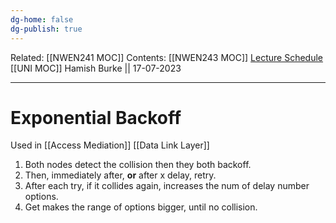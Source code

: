 ```yaml
---
dg-home: false
dg-publish: true
---
```

Related: [[NWEN241 MOC]]
Contents: [[NWEN243 MOC]]
[Lecture Schedule](https://ecs.wgtn.ac.nz/Courses/NWEN243_2023T2/LectureSchedule)
[[UNI MOC]]
Hamish Burke || 17-07-2023
***

# Exponential Backoff

Used in [[Access Mediation]]
[[Data Link Layer]]


1. Both nodes detect the collision then they both backoff.
2. Then, immediately after, **or** after x delay, retry.
3. After each try, if it collides again, increases the num of delay number options.
4. Get makes the range of options bigger, until no collision.